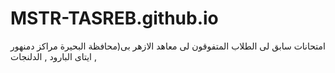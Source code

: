 # MSTR-TASREB.github.io
امتحانات سابق لى الطلاب المتفوقون لى معاهد الازهر بى(محافظة البحيرة مراكز دمنهور , ايتاى البارود , الدلنجات
